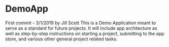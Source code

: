 # DemoApp

First commit - 3/1/2019 by Jill Scott
This is a Demo Application meant to serve as a standard for future projects. It will include app architecture as well as step-by-step instructions on starting a project, submitting to the app store, and various other general project related tasks.
